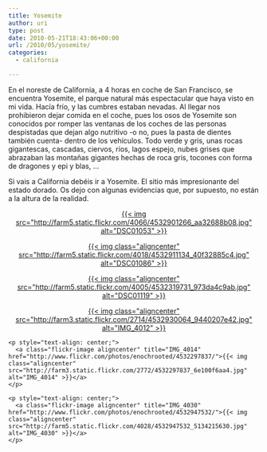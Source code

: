 ```yaml
---
title: Yosemite
author: uri
type: post
date: 2010-05-21T18:43:06+00:00
url: /2010/05/yosemite/
categories:
  - california

---
```

En el noreste de California, a 4 horas en coche de San Francisco, se encuentra Yosemite, el parque natural más espectacular que haya visto en mi vida. Hacía frío, y las cumbres estaban nevadas. Al llegar nos prohibieron dejar comida en el coche, pues los osos de Yosemite son conocidos por romper las ventanas de los coches de las personas despistadas que dejan algo nutritivo -o no, pues la pasta de dientes también cuenta- dentro de los vehículos. Todo verde y gris, unas rocas gigantescas, cascadas, ciervos, ríos, lagos espejo, nubes grises que abrazaban las montañas gigantes hechas de roca gris, tocones con forma de dragones y epi y blas, &#8230;

Si vais a California debéis ir a Yosemite. El sitio más impresionante del estado dorado. Os dejo con algunas evidencias que, por supuesto, no están a la altura de la realidad.

<p style="text-align: center;">
  <a class="flickr-image aligncenter" title="DSC01053" href="http://www.flickr.com/photos/enochrooted/4532901266/">{{< img src="http://farm5.static.flickr.com/4066/4532901266_aa32688b08.jpg" alt="DSC01053" >}}</a>
</p>

<p style="text-align: center;">
  <p style="text-align: center;">
    <a class="flickr-image aligncenter" title="DSC01086" href="http://www.flickr.com/photos/enochrooted/4532911134/">{{< img class="aligncenter" src="http://farm5.static.flickr.com/4018/4532911134_40f32885c4.jpg" alt="DSC01086" >}}</a>
  </p>
  
  <p style="text-align: center;">
    <a class="flickr-image aligncenter" title="DSC01119" href="http://www.flickr.com/photos/enochrooted/4532319731/">{{< img class="aligncenter" src="http://farm5.static.flickr.com/4005/4532319731_973da4c9ab.jpg" alt="DSC01119" >}}</a>
  </p>
  
  <p style="text-align: center;">
    <p style="text-align: center;">
      <a class="flickr-image aligncenter" title="IMG_4012" href="http://www.flickr.com/photos/enochrooted/4532930064/">{{< img class="aligncenter" src="http://farm3.static.flickr.com/2714/4532930064_9440207e42.jpg" alt="IMG_4012" >}}</a>
    </p>
    
    <p style="text-align: center;">
      <a class="flickr-image aligncenter" title="IMG_4014" href="http://www.flickr.com/photos/enochrooted/4532297837/">{{< img class="aligncenter" src="http://farm3.static.flickr.com/2772/4532297837_6e100f6aa4.jpg" alt="IMG_4014" >}}</a>
    </p>
    
    <p style="text-align: center;">
      <a class="flickr-image aligncenter" title="IMG_4030" href="http://www.flickr.com/photos/enochrooted/4532947532/">{{< img class="aligncenter" src="http://farm5.static.flickr.com/4028/4532947532_5134215630.jpg" alt="IMG_4030" >}}</a>
    </p>